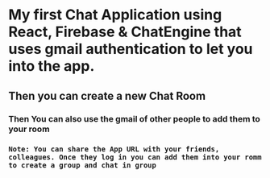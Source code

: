 #  My first Chat Application using React, Firebase & ChatEngine that uses gmail authentication to let you into the app.
## Then you can create a new Chat Room
### Then You can also use the gmail of other people to add them to your room
### `Note: You can share the App URL with your friends, colleagues. Once they log in you can add them into your romm to create a group and chat in group`
